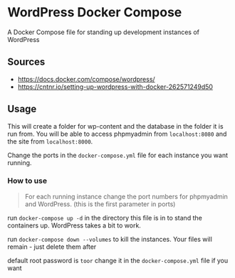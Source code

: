 # WordPress Docker Compose
A Docker Compose file for standing up development instances of WordPress

## Sources  
 - https://docs.docker.com/compose/wordpress/
 - https://cntnr.io/setting-up-wordpress-with-docker-262571249d50

## Usage
This will create a folder for wp-content and the database
in the folder it is run from. You will be able to access 
phpmyadmin from `localhost:8080` and the site from `localhost:8000`.

Change the ports in the `docker-compose.yml` file for each instance
you want running.

### How to use

> For each running instance change the port numbers for 
> phpmyadmin and WordPress. (this is the first parameter in ports)

run `docker-compose up -d` in the directory this file is in 
to stand the containers up. WordPress takes a bit to work.

run `docker-compose down --volumes` to kill the instances. 
Your files will remain - just delete them after

default root password is `toor` change it in the `docker-compose.yml` 
file if you want

